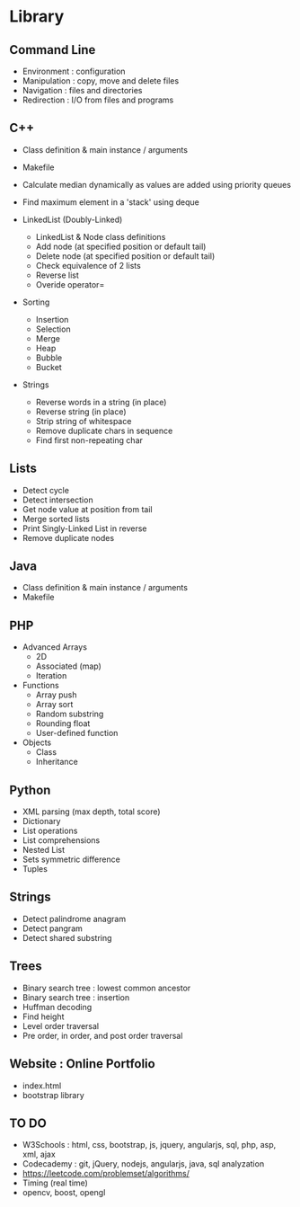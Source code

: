 # Library

## Command Line
- Environment : configuration
- Manipulation : copy, move and delete files
- Navigation : files and directories
- Redirection : I/O from files and programs

## C++
- Class definition & main instance / arguments
- Makefile
- Calculate median dynamically as values are added using priority queues
- Find maximum element in a 'stack' using deque

- LinkedList (Doubly-Linked)
  - LinkedList & Node class definitions
  - Add node (at specified position or default tail)
  - Delete node (at specified position or default tail)
  - Check equivalence of 2 lists
  - Reverse list
  - Overide operator=

- Sorting
  - Insertion
  - Selection
  - Merge
  - Heap
  - Bubble
  - Bucket
  
- Strings
  - Reverse words in a string (in place)
  - Reverse string (in place)
  - Strip string of whitespace
  - Remove duplicate chars in sequence
  - Find first non-repeating char

## Lists
- Detect cycle
- Detect intersection
- Get node value at position from tail
- Merge sorted lists
- Print Singly-Linked List in reverse
- Remove duplicate nodes

## Java
- Class definition & main instance / arguments
- Makefile

## PHP
- Advanced Arrays
  - 2D
  - Associated (map)
  - Iteration
- Functions
  - Array push
  - Array sort
  - Random substring
  - Rounding float
  - User-defined function
- Objects
  - Class
  - Inheritance

## Python
- XML parsing (max depth, total score)
- Dictionary
- List operations
- List comprehensions
- Nested List
- Sets symmetric difference
- Tuples

## Strings
- Detect palindrome anagram
- Detect pangram
- Detect shared substring

## Trees
- Binary search tree : lowest  common ancestor
- Binary search tree : insertion
- Huffman decoding
- Find height
- Level order traversal
- Pre order, in order, and post order traversal

## Website : Online Portfolio
- index.html
- bootstrap library

## TO DO
- W3Schools : html, css, bootstrap, js, jquery, angularjs, sql, php, asp, xml, ajax
- Codecademy : git, jQuery, nodejs, angularjs, java, sql analyzation
- https://leetcode.com/problemset/algorithms/
- Timing (real time)
- opencv, boost, opengl
